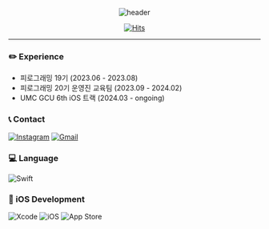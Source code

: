 <div align="center">

![header](https://capsule-render.vercel.app/api?type=waving&color=0:e0c3fc,100:8ec5fc&height=150&section=header&text=Riwon%20Chae&fontColor=645394&fontSize=60&animation=fadeIn&fontAlignY=55)

[![Hits](https://hits.seeyoufarm.com/api/count/incr/badge.svg?url=https%3A%2F%2Fgithub.com%2Fcherry-p0p&count_bg=%23ACACFF&title_bg=%23C235AF&icon=googlefit.svg&icon_color=%23FFFAFA&title=hits&edge_flat=false)](https://hits.seeyoufarm.com)

</div>

---

### ✏️ Experience
- 피로그래밍 19기 (2023.06 - 2023.08)
- 피로그래밍 20기 운영진 교육팀 (2023.09 - 2024.02)
- UMC GCU 6th iOS 트랙 (2024.03 - ongoing)

### 📞 Contact
[![Instagram](https://img.shields.io/badge/Instagram-E4405F?style=for-the-badge&logo=Instagram&logoColor=white)](https://www.instagram.com/_wooon_ee/)
[![Gmail](https://img.shields.io/badge/Gmail-EA4335?style=for-the-badge&logo=Gmail&logoColor=white)](mailto:cherrypop3678@gmail.com)

### 💻 Language
![Swift](https://img.shields.io/badge/Swift-F05138?style=for-the-badge&logo=Swift&logoColor=white)

### 🍏 iOS Development
![Xcode](https://img.shields.io/badge/Xcode-147EFB?style=for-the-badge&logo=Xcode&logoColor=white)
![iOS](https://img.shields.io/badge/iOS-000000?style=for-the-badge&logo=iOS&logoColor=white)
![App Store](https://img.shields.io/badge/App%20Store-0D96F6?style=for-the-badge&logo=App%20Store&logoColor=white)
